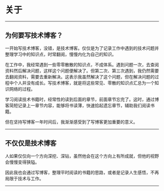 # 关于


---

## 为何要写技术博客？

一开始写技术博客，没错，是技术博客。仅仅是为了记录工作中遇到的技术问题并整理学习中的知识点，时常翻阅，慢慢内化为自己的知识。

在工作中，我经常遇到一些零零散散的知识点，不成体系。遇到问题一次，去查阅资料然后解决问题，这样这个问题便解决了。但第二次、第三次遇到，我仍然需要去翻阅资料，需要去重新解决。这表示我虽然解决了这个问题，但在解决问题的过程中个人并没有成长。写技术博客，就是将这些常见、零散的知识点汇总为一个知识网络的过程。

学习阅读技术书籍时，经常性的读到后面的章节，前面章节忘完了。这时，通过博客简短记录上一章节内容，能够将书读薄，快速拾起遗忘章节，辅助我们阅读书籍。

但在坚持写博客一年时间后，我渐渐感受到了写博客更加重要的意义。

---

## 不仅仅是技术博客

人如果仅仅向一个方向深挖、深钻，虽然他会在这个方向上有所成就，但他的视野会慢慢变得狭隘。

因此我也会通过写博客，整理平时阅读的书籍的思路，或者是记录人生感悟，不再局限于技术与工作。

---

